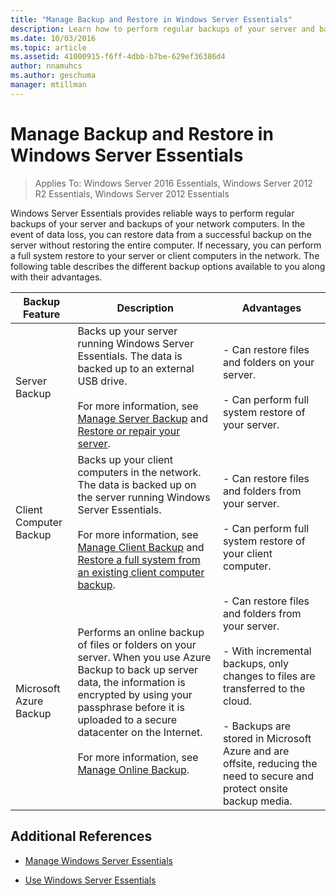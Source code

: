 ```yaml
---
title: "Manage Backup and Restore in Windows Server Essentials"
description: Learn how to perform regular backups of your server and backups of your network computers and restore data from those backups in Windows Server Essentials.
ms.date: 10/03/2016
ms.topic: article
ms.assetid: 41000915-f6ff-4dbb-b7be-629ef36386d4
author: nnamuhcs
ms.author: geschuma
manager: mtillman
---
```


# Manage Backup and Restore in Windows Server Essentials

>Applies To: Windows Server 2016 Essentials, Windows Server 2012 R2 Essentials, Windows Server 2012 Essentials

 Windows Server Essentials provides reliable ways to perform regular backups of your server and backups of your network computers. In the event of data loss, you can restore data from a successful backup on the server without restoring the entire computer. If necessary, you can perform a full system restore to your server or client computers in the network. The following table describes the different backup options available to you along with their advantages.

|Backup Feature|Description|Advantages|
|--------------------|-----------------|----------------|
|Server Backup|Backs up your server running Windows Server Essentials. The data is backed up to an external USB drive.<br /><br /> For more information, see [Manage Server Backup](Manage-Server-Backup-in-Windows-Server-Essentials.md) and [Restore or repair your server](Restore-or-repair-your-server-running-Windows-Server-Essentials.md).|- Can restore files and folders on your server.<br /><br /> - Can perform full system restore of your server.|
|Client Computer Backup|Backs up your client computers in the network. The data is backed up on the server running Windows Server Essentials.<br /><br /> For more information, see [Manage Client Backup](Manage-Client-Computer-Backup-in-Windows-Server-Essentials.md) and [Restore a full system from an existing client computer backup](Restore-a-full-system-from-an-existing-client-computer-backup.md).|- Can restore files and folders from your server.<br /><br /> - Can perform full system restore of your client computer.|
| Microsoft Azure Backup|Performs an online backup of files or folders on your server. When you use  Azure Backup to back up server data, the information is encrypted by using your passphrase before it is uploaded to a secure datacenter on the Internet.<br /><br /> For more information, see [Manage Online Backup](Manage-Online-Backup-in-Windows-Server-Essentials.md).|- Can restore files and folders from your server.<br /><br /> - With incremental backups, only changes to files are transferred to the cloud.<br /><br /> - Backups are stored in  Microsoft Azure and are offsite, reducing the need to secure and protect onsite backup media.|

## Additional References

-   [Manage Windows Server Essentials](Manage-Windows-Server-Essentials.md)

-   [Use Windows Server Essentials](../use/Use-Windows-Server-Essentials.md)
